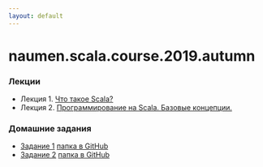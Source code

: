 ```yaml
---
layout: default
---
```

# naumen.scala.course.2019.autumn

### Лекции

* Лекция 1. [Что такое Scala?](lectures/lecture_1/scala_lecture_1.html)
* Лекция 2. [Программирование на Scala. Базовые концепции.](lectures/lecture_2/lecture_2.pptx)

### Домашние задания
* [Задание 1](homeworks/homework_1/homework_1.md) [папка в GitHub](https://github.com/naumen-student/naumen.scala.course.2019.autumn/tree/master/homeworks/homework_1)
* [Задание 2](homeworks/homework_2/src/main/scala/Exercises.scala) [папка в GitHub](https://github.com/naumen-student/naumen.scala.course.2019.autumn/tree/master/homeworks/homework_2)
